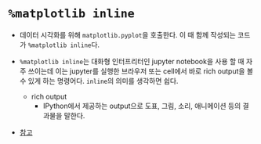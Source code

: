# `%matplotlib inline`

* 데이터 시각화를 위해 `matplotlib.pyplot`을 호출한다. 이 때 함께 작성되는 코드가 `%matplotlib inline`다.
* `%matplotlib inline`는 대화형 인터프리터인 jupyter notebook을 사용 할 때 자주 쓰이는데 이는 jupyter를 실행한 브라우저 또는 cell에서 바로 rich output을 볼 수 있게 하는 명령어다. `inline`의 의미를 생각하면 쉽다.
    * rich output
        * IPython에서 제공하는 output으로 도표, 그림, 소리, 애니메이션 등의 결과물을 말한다.


* [참고](https://korbillgates.tistory.com/85)